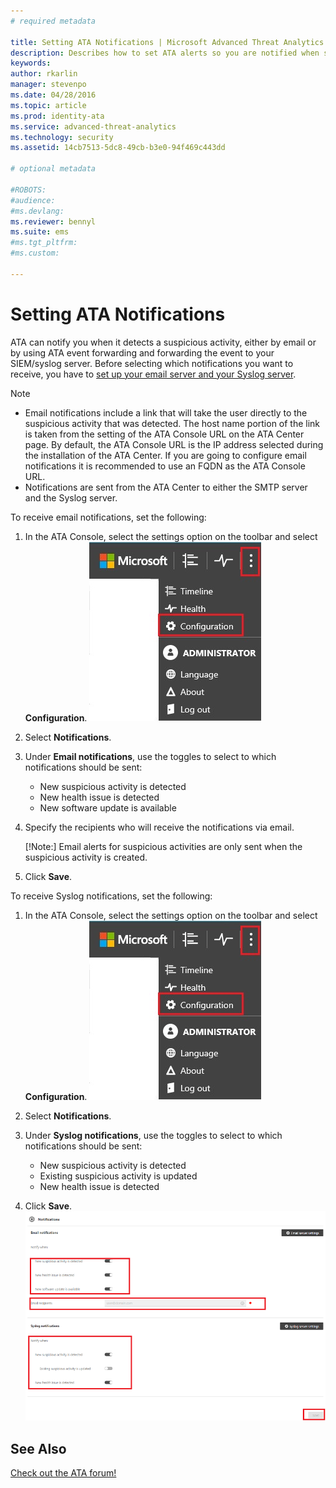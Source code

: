 ```yaml
---
# required metadata

title: Setting ATA Notifications | Microsoft Advanced Threat Analytics
description: Describes how to set ATA alerts so you are notified when suspicious activities are detected.
keywords:
author: rkarlin
manager: stevenpo
ms.date: 04/28/2016
ms.topic: article
ms.prod: identity-ata
ms.service: advanced-threat-analytics
ms.technology: security
ms.assetid: 14cb7513-5dc8-49cb-b3e0-94f469c443dd

# optional metadata

#ROBOTS:
#audience:
#ms.devlang:
ms.reviewer: bennyl
ms.suite: ems
#ms.tgt_pltfrm:
#ms.custom:

---
```


# Setting ATA Notifications
ATA can notify you when it detects a suspicious activity, either by email or by using ATA event forwarding and forwarding the event to your SIEM/syslog server. Before selecting which notifications you want to receive, you have to [set up your email server and your Syslog server](setting-syslog-email-server-settings.md).

> [!NOTE]
> -   Email notifications include a link that will take the user directly to the suspicious activity that was detected. The host name portion of the link is taken from the setting of the ATA Console URL on the ATA Center page. By default, the ATA Console URL is the IP address selected during the installation of the ATA Center.  If you are going to configure email notifications it is recommended to use an FQDN as the ATA Console URL.
> -   Notifications are sent from the ATA Center to either the SMTP server and the Syslog server.

To receive email notifications, set the following:


1. In the ATA Console, select the settings option on the toolbar and select **Configuration**.
![ATA configuration settings icon](media/ATA-config-icon.JPG)

2. Select **Notifications**.
3. Under **Email notifications**, use the toggles to select to which notifications should be sent:


	- New suspicious activity is detected
	- New health issue is detected
	- New software update is available

4. Specify the recipients who will receive the notifications via email.

	[!Note:] Email alerts for suspicious activities are only sent when the suspicious activity is created.


5. Click **Save**.

To receive Syslog notifications, set the following:


1. In the ATA Console, select the settings option on the toolbar and select **Configuration**.
![ATA configuration settings icon](media/ATA-config-icon.JPG)

2. Select **Notifications**.
3. Under **Syslog notifications**, use the toggles to select to which notifications should be sent:


	- New suspicious activity is detected
	- Existing suspicious activity is updated
	- New health issue is detected
5. Click **Save**.
![ATA notification settings image](media/ATA-notification-settings.png)




## See Also
[Check out the ATA forum!](https://social.technet.microsoft.com/Forums/security/en-US/home?forum=mata)
